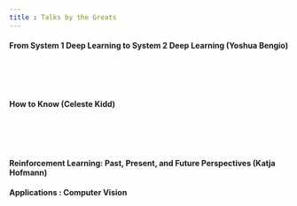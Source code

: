 ```yaml
---
title : Talks by the Greats
---
```


#### From System 1 Deep Learning to System 2 Deep Learning (Yoshua Bengio)
<div id="presentation-embed-38921750"></div>
<script src='https://slideslive.com/embed_presentation.js'></script>
<script>
    embed = new SlidesLiveEmbed('presentation-embed-38921750', {
        presentationId: '38921750',
        autoPlay: false, // change to true to autoplay the embedded presentation
        verticalEnabled: false
    });
</script>

<br/><br/><br/>

#### How to Know (Celeste Kidd)
<div id="presentation-embed-38921495"></div>
<script src='https://slideslive.com/embed_presentation.js'></script>
<script>
    embed = new SlidesLiveEmbed('presentation-embed-38921495', {
        presentationId: '38921495',
        autoPlay: false, // change to true to autoplay the embedded presentation
        verticalEnabled: false
    });
</script>

<br/><br/><br/>

#### Reinforcement Learning: Past, Present, and Future Perspectives (Katja Hofmann)
<div id="presentation-embed-38921493"></div>
<script src='https://slideslive.com/embed_presentation.js'></script>
<script>
    embed = new SlidesLiveEmbed('presentation-embed-38921493', {
        presentationId: '38921493',
        autoPlay: false, // change to true to autoplay the embedded presentation
        verticalEnabled: false
    });
</script>


#### Applications : Computer Vision
<div id="presentation-embed-38917639"></div>
<script src='https://slideslive.com/embed_presentation.js'></script>
<script>
    embed = new SlidesLiveEmbed('presentation-embed-38917639', {
        presentationId: '38917639',
        autoPlay: false, // change to true to autoplay the embedded presentation
        verticalEnabled: false
    });
</script>
